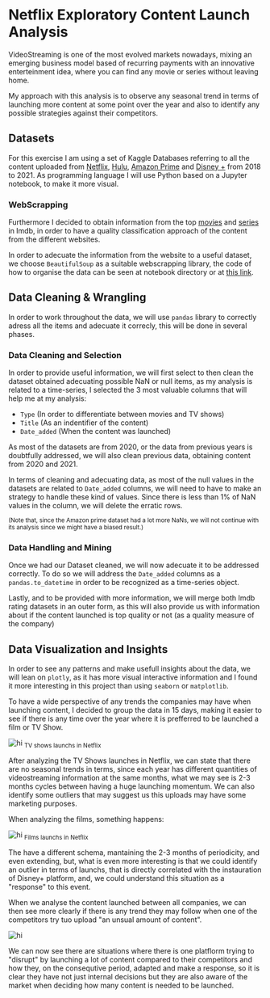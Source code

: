 # Netflix Exploratory Content Launch Analysis 

VideoStreaming is one of the most evolved markets nowadays, mixing an emerging business model based of recurring payments with an innovative enterteinment idea, where you can find any movie or series without leaving home.

My approach with this analysis is to observe any seasonal trend in terms of launching more content at some point over the year and also to identify any possible strategies against their competitors.



## Datasets

For this exercise I am using a set of Kaggle Databases referring to all the content uploaded from [Netflix](https://www.kaggle.com/datasets/shivamb/netflix-shows), [Hulu](https://www.kaggle.com/datasets/shivamb/hulu-movies-and-tv-shows), [Amazon Prime](https://www.kaggle.com/datasets/shivamb/amazon-prime-movies-and-tv-shows) and [Disney +](https://www.kaggle.com/datasets/shivamb/disney-movies-and-tv-shows) from 2018 to 2021. 
As programming language I will use Python based on a Jupyter notebook, to make it more visual.




### WebScrapping

Furthermore I decided to obtain information from the top [movies](https://www.imdb.com/chart/top/?ref_=nv_mv_250) and [series](https://www.imdb.com/chart/toptv/?ref_=nv_tvv_250) in Imdb, in order to have a quality classification approach of the content from the different websites.

In order to adecuate the information from the website to a useful dataset, we choose `BeautifulSoup` as a suitable webscrapping library, the code of how to organise the data can be seen at notebook directory or at [this link](https://github.com/NotCorrectlyDonated/Netflix_Exploratory_Analysis/blob/main/notebooks/PelisTop250.ipynb).





## Data Cleaning & Wrangling

In order to work throughout the data, we will use `pandas` library to correctly adress all the items and adecuate it correcly, this will be done in several phases. 

### Data Cleaning and Selection 

In order to provide useful information, we will first select to then clean the dataset obtained adecuating possible NaN or null items, as my analysis is related to a time-series, I selected the 3 most valuable columns that will help me at my analysis:

- `Type` (In order to differentiate between movies and TV shows)
- `Title` (As an indentifier of the content)
- `Date_added` (When the content was launched)

As most of the datasets are from 2020, or the data from previous years is doubtfully addressed, we will also clean previous data, obtaining content from 2020 and 2021.

In terms of cleaning and adecuating data, as most of the null values in the datasets are related to `Date_added` columns, we will need to have to make an strategy to handle these kind of values. Since there is less than 1% of NaN values in the column, we will delete the erratic rows.

<sub>(Note that, since the Amazon prime dataset had a lot more NaNs, we will not continue with its analysis since we might have a biased result.)</sub>


### Data Handling and Mining

Once we had our Dataset cleaned, we will now adecuate it to be addressed correctly. To do so we will address the `Date_added` columns as a `pandas.to_datetime` in order to be recognized as a time-series object.

Lastly, and to be provided with more information, we will merge both Imdb rating datasets in an outer form, as this will also provide us with information about if the content launched is top quality or not (as a quality measure of the company)


## Data Visualization and Insights

In order to see any patterns and make usefull insights about the data, we will lean on `plotly`, as it has more visual interactive information and I found it more interesting in this project than using `seaborn` or `matplotlib`. 

To have a wide perspective of any trends the companies may have when launching content, I decided to group the data in 15 days, making it easier to see if there is any time over the year where it is prefferred to be launched a film or TV Show.


![hi](https://raw.githubusercontent.com/NotCorrectlyDonated/Netflix_Exploratory_Analysis/main/data/Charts/Film%20Netflix_Analysis.PNG)
<sub> TV shows launchs in Netflix </sub>

After analyzing the TV Shows launches in Netflix, we can state that there are no seasonal trends in terms, since each year has different quantities of videostreaming information at the same months, what we may see is 2-3 months cycles between having a huge launching momentum. We can also identify some outliers that may suggest us this uploads may have some marketing purposes.


When analyzing the films, something happens:

![hi](https://raw.githubusercontent.com/NotCorrectlyDonated/Netflix_Exploratory_Analysis/main/data/Charts/Series%20Netflix_Analysis.PNG)
<sub> Films launchs in Netflix </sub>

The have a different schema, mantaining the 2-3 months of periodicity, and even extending, but, what is even more interesting is that we could identify an outlier in terms of launchs, that is directly correlated with the instauration of Disney+ platform, and, we could understand this situation as a "response" to this event.


When we analyse the content launched between all companies, we can then see more clearly if there is any trend they may follow when one of the competitors try tuo upload "an unsual amount of content".

![hi](https://raw.githubusercontent.com/NotCorrectlyDonated/Netflix_Exploratory_Analysis/main/data/Charts/Analysis%20market.PNG)

We can now see there are situations where there is one platflorm trying to "disrupt" by launching a lot of content compared to their competitors and how they, on the consequtive period, adapted and make a response, so it is clear they have not just internal decisions but they are also aware of the market when deciding how many content is needed to be launched.


